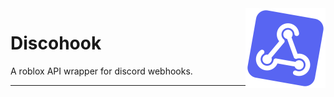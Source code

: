 <img src="resources/Discohook_Logo.svg" width="128" align="right">

# Discohook
A roblox API wrapper for discord webhooks.
<hr>